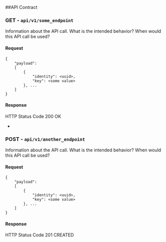 ##API Contract

### GET - `api/v1/some_endpoint`
Information about the API call. What is the intended behavior? When would this API call be used? 
#### Request
	{
		"payload":
		[
			{
				"identity": <uuid>,
				"key": <some value>
			}, ...
		]
	}
	
#### Response

HTTP Status Code 200 OK

-

### POST - `api/v1/another_endpoint`
Information about the API call. What is the intended behavior? When would this API call be used? 
#### Request
	{
		"payload":
		[
			{
				"identity": <uuid>,
				"key": <some value>
			}, ...
		]
	}
	
#### Response

HTTP Status Code 201 CREATED



